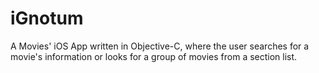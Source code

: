 # iGnotum
A Movies' iOS App written in Objective-C, where the user searches for a movie's information or looks for a group of movies from a section list.
